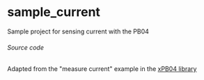 # sample_current
Sample project for sensing current with the PB04

###### Source code

Adapted from the "measure current" example in the [xPB04 library](https://github.com/xinabox/xPB04)
